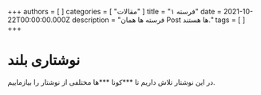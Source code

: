 +++
authors = [ ]
categories = [ "مقالات" ]
title = "فرسته ۱"
date = 2021-10-22T00:00:00.000Z
description = "فرسته ها همان Post ها هستند."
tags = [ ]
+++
# نوشتاری بلند

در این نوشتار تلاش داریم تا ***کونا ***ها مختلفی از نوشتار را بیازماییم.

